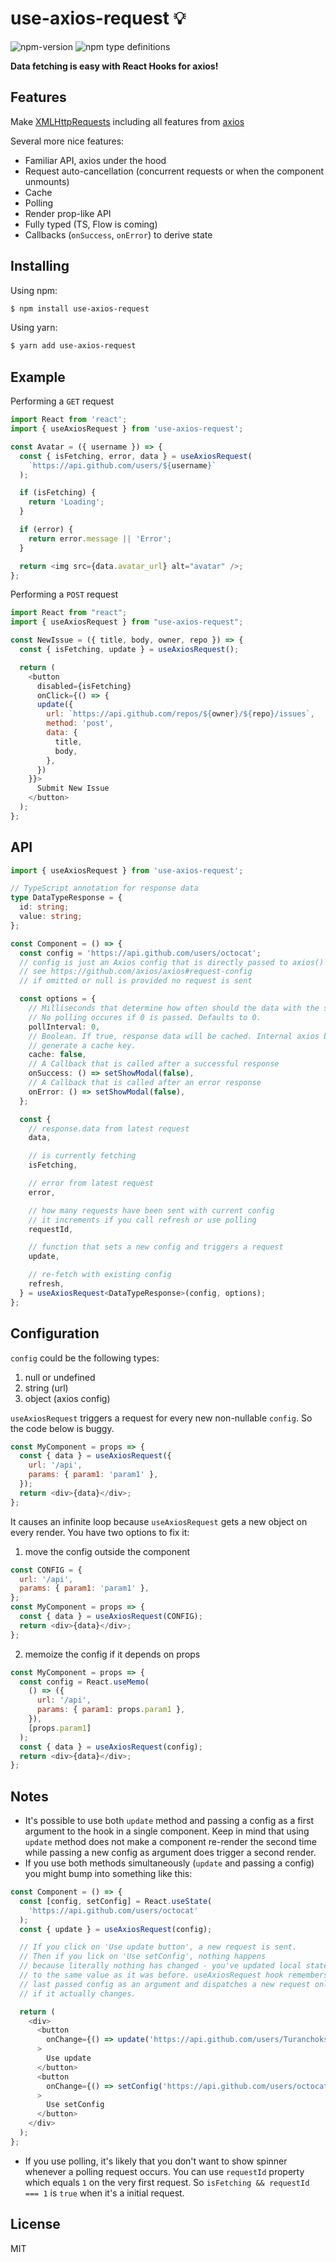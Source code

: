# use-axios-request :bulb:

![npm-version](https://img.shields.io/npm/v/use-axios-request.svg?maxAge=2592000)
![npm type definitions](https://img.shields.io/npm/types/use-axios-request.svg)

**Data fetching is easy with React Hooks for axios!**

## Features

Make [XMLHttpRequests](https://developer.mozilla.org/en-US/docs/Web/API/XMLHttpRequest)
including all features from [axios](https://github.com/axios/axios#features)

Several more nice features:

- Familiar API, axios under the hood
- Request auto-cancellation (concurrent requests or when the component unmounts)
- Cache
- Polling
- Render prop-like API
- Fully typed (TS, Flow is coming)
- Callbacks (`onSuccess`, `onError`) to derive state

## Installing

Using npm:

```bash
$ npm install use-axios-request
```

Using yarn:

```bash
$ yarn add use-axios-request
```

## Example

Performing a `GET` request

```js
import React from 'react';
import { useAxiosRequest } from 'use-axios-request';

const Avatar = ({ username }) => {
  const { isFetching, error, data } = useAxiosRequest(
    `https://api.github.com/users/${username}`
  );

  if (isFetching) {
    return 'Loading';
  }

  if (error) {
    return error.message || 'Error';
  }

  return <img src={data.avatar_url} alt="avatar" />;
};
```

Performing a `POST` request

```js
import React from "react";
import { useAxiosRequest } from "use-axios-request";

const NewIssue = ({ title, body, owner, repo }) => {
  const { isFetching, update } = useAxiosRequest();

  return (
    <button
      disabled={isFetching}
      onClick={() => {
      update({
        url: `https://api.github.com/repos/${owner}/${repo}/issues`,
        method: 'post',
        data: {
          title,
          body,
        },
      })
    }}>
      Submit New Issue
    </button>
  );
};
```

## API

```ts
import { useAxiosRequest } from 'use-axios-request';

// TypeScript annotation for response data
type DataTypeResponse = {
  id: string;
  value: string;
};

const Component = () => {
  const config = 'https://api.github.com/users/octocat';
  // config is just an Axios config that is directly passed to axios() function
  // see https://github.com/axios/axios#request-config
  // if omitted or null is provided no request is sent

  const options = {
    // Milliseconds that determine how often should the data with the same config is polled.
    // No polling occures if 0 is passed. Defaults to 0.
    pollInterval: 0,
    // Boolean. If true, response data will be cached. Internal axios buildURL is used to
    // generate a cache key.
    cache: false,
    // A Callback that is called after a successful response
    onSuccess: () => setShowModal(false),
    // A Callback that is called after an error response
    onError: () => setShowModal(false),
  };

  const {
    // response.data from latest request
    data,

    // is currently fetching
    isFetching,

    // error from latest request
    error,

    // how many requests have been sent with current config
    // it increments if you call refresh or use polling
    requestId,

    // function that sets a new config and triggers a request
    update,

    // re-fetch with existing config
    refresh,
  } = useAxiosRequest<DataTypeResponse>(config, options);
};
```
## Configuration

`config` could be the following types:
1) null or undefined
2) string (url)
3) object (axios config)

`useAxiosRequest` triggers a request for every new non-nullable `config`. So the code below is buggy.

```js
const MyComponent = props => {
  const { data } = useAxiosRequest({
    url: '/api',
    params: { param1: 'param1' },
  });
  return <div>{data}</div>;
};
```
It causes an infinite loop because `useAxiosRequest` gets a new object on every render.
You have two options to fix it:

1) move the config outside the component
```js
const CONFIG = {
  url: '/api',
  params: { param1: 'param1' },
};
const MyComponent = props => {
  const { data } = useAxiosRequest(CONFIG);
  return <div>{data}</div>;
};
```

2) memoize the config if it depends on props
```js
const MyComponent = props => {
  const config = React.useMemo(
    () => ({
      url: '/api',
      params: { param1: props.param1 },
    }),
    [props.param1]
  );
  const { data } = useAxiosRequest(config);
  return <div>{data}</div>;
};
```

## Notes

- It's possible to use both `update` method and passing a config as a first argument to the hook in a single component. Keep in mind that using `update` method does not make a component re-render the second time while passing a new config as argument does trigger a second render.
- If you use both methods simultaneously (`update` and passing a config) you might bump into something like this:

```js
const Component = () => {
  const [config, setConfig] = React.useState(
    'https://api.github.com/users/octocat'
  );
  const { update } = useAxiosRequest(config);

  // If you click on 'Use update button', a new request is sent.
  // Then if you lick on 'Use setConfig', nothing happens
  // because literally nothing has changed - you've updated local state
  // to the same value as it was before. useAxiosRequest hook remembers
  // last passed config as an argument and dispatches a new request only
  // if it actually changes.

  return (
    <div>
      <button
        onChange={() => update('https://api.github.com/users/Turanchoks')}
      >
        Use update
      </button>
      <button
        onChange={() => setConfig('https://api.github.com/users/octocat')}
      >
        Use setConfig
      </button>
    </div>
  );
};
```

- If you use polling, it's likely that you don't want to show spinner whenever a polling request occurs. You can use `requestId` property which equals `1` on the very first request. So `isFetching && requestId === 1` is `true` when it's a initial request.

## License

MIT
